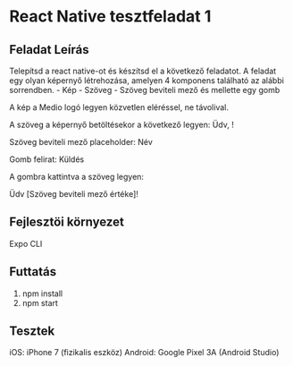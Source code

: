# React Native tesztfeladat 1

## Feladat Leírás

Telepítsd a react native-ot és készítsd el a következő feladatot. A feladat egy olyan képernyő létrehozása, amelyen 4 komponens található az alábbi sorrendben.
	- Kép
	- Szöveg
	- Szöveg beviteli mező és mellette egy gomb

A kép a Medio logó legyen közvetlen eléréssel, ne távolival.

A szöveg a képernyő betöltésekor a következő legyen: Üdv, !

Szöveg beviteli mező placeholder: Név

Gomb felirat: Küldés

A gombra kattintva a szöveg legyen:

Üdv [Szöveg beviteli mező értéke]!

## Fejlesztöi környezet

Expo CLI

## Futtatás

1. npm install
2. npm start

## Tesztek

iOS: iPhone 7 (fizikalis eszköz)
Android: Google Pixel 3A (Android Studio)